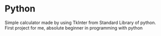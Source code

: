 # Python

Simple calculator made by using TkInter from Standard Library of python. First project for me, absolute beginner in programming with python 
